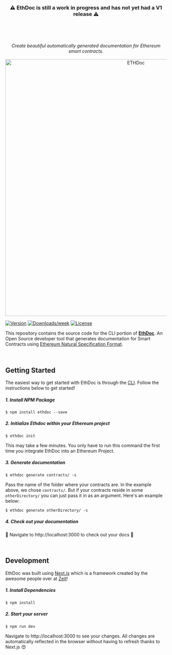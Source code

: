 <h3 align="center">
  ⚠️ EthDoc is still a work in progress and has not yet had a V1 release ⚠️ 
</h3>

<br />

<h2 align="center">
  <img src="https://file-qdxymcjlzd.now.sh/" alt="">
</h2>

<p align="center">
  <i>Create beautiful automatically generated documentation for Ethereum smart contracts.</i>
  <br/>
  <br/>
  <img src="https://user-images.githubusercontent.com/7297269/44291274-32d9d000-a232-11e8-93a8-9180ee85399e.png" alt="ETHDoc" width="800" />
</p>

[![Version](https://img.shields.io/npm/v/ethdoc.svg)](https://npmjs.org/package/ethdoc)
[![Downloads/week](https://img.shields.io/npm/dw/ethdoc.svg)](https://npmjs.org/package/ethdoc)
[![License](https://img.shields.io/npm/l/ethdoc.svg)](https://github.com/iMuzz/ethdoc/blob/master/package.json)

This repository contains the source code for the CLI portion of [**EthDoc**](https://ethdoc.io). An Open Source developer tool that generates documentation for Smart Contracts using [Ethereum Natural Specification Format](https://github.com/ethereum/wiki/wiki/Ethereum-Natural-Specification-Format).

<br />

## Getting Started
The easiest way to get started with EthDoc is through the [CLI](https://github.com/iMuzz/ethdoc-cli). Follow the instructions below to get started!

##### 1. Install NPM Package
```
$ npm install ethdoc --save
```

##### 2. Initialize Ethdoc within your Ethereum project

```
$ ethdoc init
```
This may take a few minutes. You only have to run this command the first time you integrate EthDoc into an Ethereum Project.

##### 3. Generate documentation

```
$ ethdoc generate contracts/ -s
```

Pass the name of the folder where your contracts are. In the example above, we chose `contracts/`. But if your contracts reside in some `otherDirectory/` you can just pass it in as an argument. Here's an example below: 
```
$ ethdoc generate otherDirectory/ -s
```

##### 4. Check out your documentation 

🎉 Navigate to http://localhost:3000 to check out your docs 🎉

<br />

## Development

EthDoc was built using [Next.js](https://github.com/zeit/next.js/) which is a framework created by the awesome people over at [Zeit](https://zeit.co/)!

##### 1. Install Dependencies
```
$ npm install
```

##### 2. Start your server
```
$ npm run dev
```

Navigate to http://localhost:3000 to see your changes. All changes are automatically reflected in the browser without having to refresh thanks to Next.js 😍

